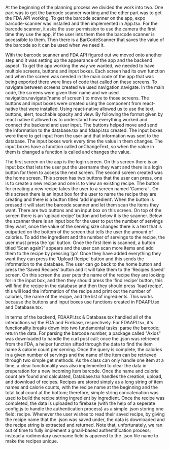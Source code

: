 At the beginning of the planning process we divided the work into two. One part was to get the barcode scanner working and the other part was to get the FDA API working. To get the barcode scanner on the app, expo barcode-scanner was installed and then implemented in App.tsx. For the barcode scanner, it asks the user permission to use the camera the first time they use the app, if the user lets them then the barcode scanner is accessible to them. Then there is a BarCodeScanner that saves the value of the barcode so it can be used when we need it. 

With the barcode scanner and FDA API figured out we moved onto another step and it was setting up the appearance of the app and the backend aspect. To get the app working the way we wanted, we needed to have multiple screens, buttons and input boxes. Each screen had its own function and when the screen was needed in the main code of the app that was being exported there were lines of code that called on these screens. To navigate between screens created we used navigation.navigate. In the main code, the screens were given their name and we used navigation.navigate(‘name of screen’) to move to those screens. The buttons and input boxes were created using the component from react-native that were installed. Using react-native allowed us to use the text, buttons, alert, touchable opacity and view. By following the format given by react native it allowed us to understand how everything worked and connect the backend and user input. The buttons helped move and send the information to the database.tsx and fdaapi.tsx created. The input boxes were there to get input from the user and that information was sent to the database. The input boxes work every time the value in them changes. The input boxes have a function called onChangeText, so when the value in them is changed a function is called and changes the value. 

The first screen on the app is the login screen. On this screen there is an input box that lets the user put the username they want and there is a login button for them to access the next screen. The second screen created was the home screen. This screen has two buttons that the user can press, one is to create a new recipe and one is to view an existing recipe. The button for creating a new recipe takes the user to a screen named ‘Camera’ . On this screen there is an input box for the user to name the recipe they are creating and there is a button titled ‘add ingredient’. When the button is pressed it will start the barcode scanner and let them scan the items they want. There are two buttons and an input box on this screen. On top of the screen there is an ‘upload recipe’ button and below it is the scanner. Below the scanner there is an input box for the user to put the number of servings they want, once the value of the serving size changes there is a text that is outputted on the bottom of the screen that tells the user the amount of calories. To add the ingredient and the number of servings to the recipe, the user must press the ‘go’ button. Once the first item is scanned, a button titled ‘Scan again?’ appears and the user can scan more items and add them to the recipe by pressing ‘go’. Once they have added everything they want they can press the ‘Upload Recipe’ button and this sends the information to the database. The user can go back to the home button and press the ‘Saved Recipes’ button and it will take them to the ‘Recipes Saved’ screen. On this screen the user puts the name of the recipe they are looking for in the input box, and then they should press the ‘find recipe’ button, this will find the recipe in the database and then they should press ‘load recipe’, this will load the information of the recipe and print out the number of calories, the name of the recipe, and the list of ingredients. This works because the buttons and input boxes use functions created in FDAAPI.tsx and Database.tsx.

In terms of the backend, FDAAPI.tsx & Database.tsx handled all of the interactions w/ the FDA and Firebase, respectively. For FDAAPI.tsx, it's functionality breaks down into two fundamental tasks: parse the barcode; return the data. For parsing the barcode number, a package called "Axios" was downloaded to handle the curl post call; once the .json was retrieved from the FDA, a helper function sifted through the data to find the item name & calorie count per serving. Once the query is complete, the calories in a given number of servings and the name of the item can be retrieved through two simple get methods. As the class can only handle one item at a time, a clear functionality was also implemented to clear the data in preperation for a new incoming item barcode. Once the name and calorie count are found and calculated, Database.tsx handles the creation, upload, and download of recipes. Recipes are stored simply as a long string of item names and calorie counts, with the recipe name at the beginning and the total kcal count at the bottom; therefore, simple string concatenation was used to build the recipe string ingredient by ingredient. Once the recipe was completed, the data is uploaded to firebase (with the help of a seperate config.js to handle the authentication process) as a simple .json storing one field: recipe. Whenever the user wishes to read their saved recipe, by giving the recipe name that the .json was saved under, the data is downloaded and the recipe string is extracted and returned. Note that, unfortunately, we ran out of time to fully implement a gmail-based authentification process; instead a rudimentary username field is appened to the .json file name to make the recipes unique.